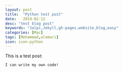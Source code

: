 ```yaml
---
layout: post
title:  "Python test post"
date:   2019-02-12
desc: "test blog post"
keywords: "Jalpc,Jekyll,gh-pages,website,blog,easy"
categories: [Mac]
tags: [Mohammad,alomari]
icon: icon-python
---
```


This is a test post:

```
I can write my own code!
```
